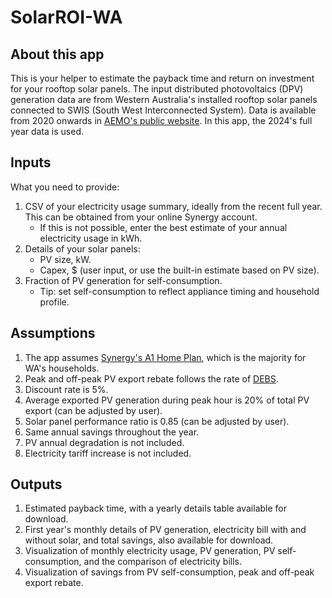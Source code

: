 # SolarROI-WA

## About this app

This is your helper to estimate the payback time and return on investment for your rooftop solar panels. 
The input distributed photovoltaics (DPV) generation data are from Western Australia's installed rooftop solar panels connected to SWIS (South West Interconnected System). Data is available from 2020 onwards in [AEMO's public website](https://www.aemo.com.au/energy-systems/electricity/wholesale-electricity-market-wem/data-wem/market-data-wa). In this app, the 2024's full year data is used. 

## Inputs

What you need to provide:
1. CSV of your electricity usage summary, ideally from the recent full year. This can be obtained from your online Synergy account. 
   * If this is not possible, enter the best estimate of your annual electricity usage in kWh.
2. Details of your solar panels:
   * PV size, kW.
   * Capex, $ (user input, or use the built-in estimate based on PV size).
3. Fraction of PV generation for self-consumption.
   * Tip: set self-consumption to reflect appliance timing and household profile. 

## Assumptions

1. The app assumes [Synergy's A1 Home Plan](https://www.synergy.net.au/Your-home/Energy-plans/Home-Plan-A1), which is the majority for WA's households.
2. Peak and off-peak PV export rebate follows the rate of [DEBS](https://www.synergy.net.au/Your-home/Manage-account/Solar-connections-and-upgrades/Distributed-Energy-Buyback-Scheme). 
3. Discount rate is 5%.
4. Average exported PV generation during peak hour is 20% of total PV export (can be adjusted by user).
5. Solar panel performance ratio is 0.85 (can be adjusted by user).
6. Same annual savings throughout the year.
7. PV annual degradation is not included.
8. Electricity tariff increase is not included.

## Outputs
1. Estimated payback time, with a yearly details table available for download.
2. First year's monthly details of PV generation, electricity bill with and without solar, and total savings, also available for download.
3. Visualization of monthly electricity usage, PV generation, PV self-consumption, and the comparison of electricity bills.
4. Visualization of savings from PV self-consumption, peak and off-peak export rebate. 
